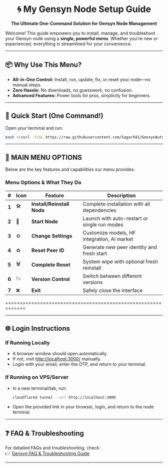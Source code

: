 <div align="center">

# 🌀 My Gensyn Node Setup Guide

**The Ultimate One-Command Solution for Gensyn Node Management**

</div>

Welcome! This guide empowers you to install, manage, and troubleshoot your Gensyn node using a **single, powerful menu**. Whether you're new or experienced, everything is streamlined for your convenience.

---

## 📦 Why Use This Menu?

- **All-in-One Control:** Install, run, update, fix, or reset your node—no manual steps.
- **Zero Hassle:** No downloads, no guesswork, no confusion.
- **Advanced Features:** Power tools for pros, simplicity for beginners.

---

## 🚀 Quick Start (One Command!)

Open your terminal and run:

```bash
bash <(curl -fsSL https://raw.githubusercontent.com/SagarX41/GensynAuto/main/menu.sh)
```

---

## 🧠 MAIN MENU OPTIONS

Below are the key features and capabilities our menu provides:

### **Menu Options & What They Do**

| # | Icon | Feature | Description |
|---|------|---------|-------------|
| **1** | 🛠️ | **Install/Reinstall Node** | Complete installation with all dependencies |
| **2** | 🚀 | **Start Node** | Launch with auto-restart or single run modes |
| **3** | ⚙️ | **Change Settings** | Customize models, HF integration, AI market |
| **4** | ♻️ | **Reset Peer ID** | Generate new peer identity and fresh start |
| **5** | 🗑️ | **Complete Reset** | System wipe with optional fresh reinstall |
| **6** | 📉 | **Version Control** | Switch between different versions |
| **7** | ❌ | **Exit** | Safely close the interface |
=============================================================

---

## 🌐 Login Instructions

### **If Running Locally**

- A browser window should open automatically.
- If not, visit [http://localhost:3000/](http://localhost:3000/) manually.
- Login with your email, enter the OTP, and return to your terminal.

### **If Running on VPS/Server**

- In a new terminal/tab, run:
    ```bash
    cloudflared tunnel --url http://localhost:3000
    ```
- Open the provided link in your browser, login, and return to the node terminal.

---

## ❓ FAQ & Troubleshooting

For detailed FAQs and troubleshooting, check:  
👉 [Gensyn FAQ & Troubleshooting Guide](./gensyn-faq-troubleshooting.md)

---
